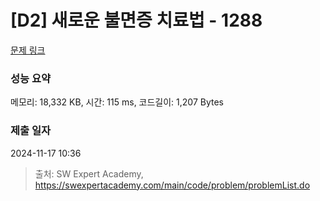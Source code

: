 # [D2] 새로운 불면증 치료법 - 1288 

[문제 링크](https://swexpertacademy.com/main/code/problem/problemDetail.do?contestProbId=AV18_yw6I9MCFAZN) 

### 성능 요약

메모리: 18,332 KB, 시간: 115 ms, 코드길이: 1,207 Bytes

### 제출 일자

2024-11-17 10:36



> 출처: SW Expert Academy, https://swexpertacademy.com/main/code/problem/problemList.do
